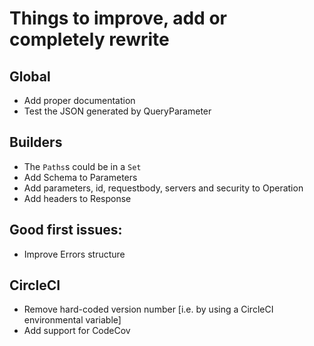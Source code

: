 # Things to improve, add or completely rewrite


## Global

- Add proper documentation
- Test the JSON generated by QueryParameter

## Builders

- The `Paths`s could be in a `Set`
- Add Schema to Parameters
- Add parameters, id, requestbody, servers and security to Operation
- Add headers to Response

## Good first issues:

- Improve Errors structure

## CircleCI

- Remove hard-coded version number [i.e. by using a CircleCI environmental variable]
- Add support for CodeCov
